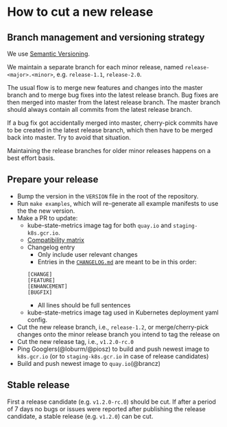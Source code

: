 # How to cut a new release

## Branch management and versioning strategy

We use [Semantic Versioning](http://semver.org/).

We maintain a separate branch for each minor release, named `release-<major>.<minor>`, e.g. `release-1.1`, `release-2.0`.

The usual flow is to merge new features and changes into the master branch and to merge bug fixes into the latest release branch. Bug fixes are then merged into master from the latest release branch. The master branch should always contain all commits from the latest release branch.

If a bug fix got accidentally merged into master, cherry-pick commits have to be created in the latest release branch, which then have to be merged back into master. Try to avoid that situation.

Maintaining the release branches for older minor releases happens on a best effort basis.

## Prepare your release

* Bump the version in the `VERSION` file in the root of the repository.
* Run `make examples`, which will re-generate all example manifests to use the the new version.
* Make a PR to update:
  * kube-state-metrics image tag for both `quay.io` and `staging-k8s.gcr.io`.
  * [Compatibility matrix](README.md#compatibility-matrix)
  * Changelog entry
    * Only include user relevant changes
    * Entries in the [`CHANGELOG.md`](CHANGELOG.md) are meant to be in this order:
    ```
    [CHANGE]
    [FEATURE]
    [ENHANCEMENT]
    [BUGFIX]
    ```
    * All lines should be full sentences
  * kube-state-metrics image tag used in Kubernetes deployment yaml config.
* Cut the new release branch, i.e., `release-1.2`, or merge/cherry-pick changes onto the minor release branch you intend to tag the release on
* Cut the new release tag, i.e., `v1.2.0-rc.0`
* Ping Googlers(@loburm/@piosz) to build and push newest image to `k8s.gcr.io` (or to `staging-k8s.gcr.io` in case of release candidates)
* Build and push newest image to `quay.io`(@brancz)

## Stable release

First a release candidate (e.g. `v1.2.0-rc.0`) should be cut. If after a period of 7 days no bugs or issues were reported after publishing the release candidate, a stable release (e.g. `v1.2.0`) can be cut.

